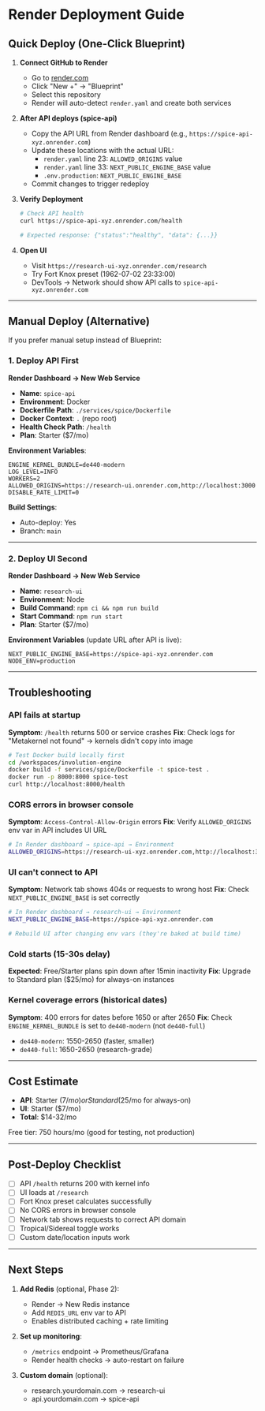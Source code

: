 # Render Deployment Guide

## Quick Deploy (One-Click Blueprint)

1. **Connect GitHub to Render**
   - Go to [render.com](https://render.com)
   - Click "New +" → "Blueprint"
   - Select this repository
   - Render will auto-detect `render.yaml` and create both services

2. **After API deploys (spice-api)**
   - Copy the API URL from Render dashboard (e.g., `https://spice-api-xyz.onrender.com`)
   - Update these locations with the actual URL:
     - `render.yaml` line 23: `ALLOWED_ORIGINS` value
     - `render.yaml` line 33: `NEXT_PUBLIC_ENGINE_BASE` value
     - `.env.production`: `NEXT_PUBLIC_ENGINE_BASE`
   - Commit changes to trigger redeploy

3. **Verify Deployment**
   ```bash
   # Check API health
   curl https://spice-api-xyz.onrender.com/health

   # Expected response: {"status":"healthy", "data": {...}}
   ```

4. **Open UI**
   - Visit `https://research-ui-xyz.onrender.com/research`
   - Try Fort Knox preset (1962-07-02 23:33:00)
   - DevTools → Network should show API calls to `spice-api-xyz.onrender.com`

---

## Manual Deploy (Alternative)

If you prefer manual setup instead of Blueprint:

### 1. Deploy API First

**Render Dashboard → New Web Service**
- **Name**: `spice-api`
- **Environment**: Docker
- **Dockerfile Path**: `./services/spice/Dockerfile`
- **Docker Context**: `.` (repo root)
- **Health Check Path**: `/health`
- **Plan**: Starter ($7/mo)

**Environment Variables**:
```
ENGINE_KERNEL_BUNDLE=de440-modern
LOG_LEVEL=INFO
WORKERS=2
ALLOWED_ORIGINS=https://research-ui.onrender.com,http://localhost:3000
DISABLE_RATE_LIMIT=0
```

**Build Settings**:
- Auto-deploy: Yes
- Branch: `main`

---

### 2. Deploy UI Second

**Render Dashboard → New Web Service**
- **Name**: `research-ui`
- **Environment**: Node
- **Build Command**: `npm ci && npm run build`
- **Start Command**: `npm run start`
- **Plan**: Starter ($7/mo)

**Environment Variables** (update URL after API is live):
```
NEXT_PUBLIC_ENGINE_BASE=https://spice-api-xyz.onrender.com
NODE_ENV=production
```

---

## Troubleshooting

### API fails at startup
**Symptom**: `/health` returns 500 or service crashes
**Fix**: Check logs for "Metakernel not found" → kernels didn't copy into image
```bash
# Test Docker build locally first
cd /workspaces/involution-engine
docker build -f services/spice/Dockerfile -t spice-test .
docker run -p 8000:8000 spice-test
curl http://localhost:8000/health
```

### CORS errors in browser console
**Symptom**: `Access-Control-Allow-Origin` errors
**Fix**: Verify `ALLOWED_ORIGINS` env var in API includes UI URL
```bash
# In Render dashboard → spice-api → Environment
ALLOWED_ORIGINS=https://research-ui-xyz.onrender.com,http://localhost:3000
```

### UI can't connect to API
**Symptom**: Network tab shows 404s or requests to wrong host
**Fix**: Check `NEXT_PUBLIC_ENGINE_BASE` is set correctly
```bash
# In Render dashboard → research-ui → Environment
NEXT_PUBLIC_ENGINE_BASE=https://spice-api-xyz.onrender.com

# Rebuild UI after changing env vars (they're baked at build time)
```

### Cold starts (15-30s delay)
**Expected**: Free/Starter plans spin down after 15min inactivity
**Fix**: Upgrade to Standard plan ($25/mo) for always-on instances

### Kernel coverage errors (historical dates)
**Symptom**: 400 errors for dates before 1650 or after 2650
**Fix**: Check `ENGINE_KERNEL_BUNDLE` is set to `de440-modern` (not `de440-full`)
- `de440-modern`: 1550-2650 (faster, smaller)
- `de440-full`: 1650-2650 (research-grade)

---

## Cost Estimate

- **API**: Starter ($7/mo) or Standard ($25/mo for always-on)
- **UI**: Starter ($7/mo)
- **Total**: $14-32/mo

Free tier: 750 hours/mo (good for testing, not production)

---

## Post-Deploy Checklist

- [ ] API `/health` returns 200 with kernel info
- [ ] UI loads at `/research`
- [ ] Fort Knox preset calculates successfully
- [ ] No CORS errors in browser console
- [ ] Network tab shows requests to correct API domain
- [ ] Tropical/Sidereal toggle works
- [ ] Custom date/location inputs work

---

## Next Steps

1. **Add Redis** (optional, Phase 2):
   - Render → New Redis instance
   - Add `REDIS_URL` env var to API
   - Enables distributed caching + rate limiting

2. **Set up monitoring**:
   - `/metrics` endpoint → Prometheus/Grafana
   - Render health checks → auto-restart on failure

3. **Custom domain** (optional):
   - research.yourdomain.com → research-ui
   - api.yourdomain.com → spice-api
